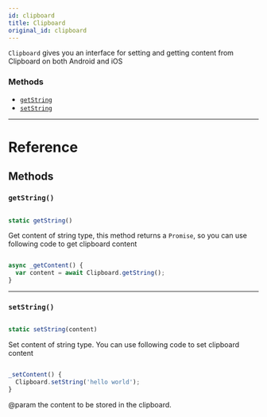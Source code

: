 ```yaml
---
id: clipboard
title: Clipboard
original_id: clipboard
---
```


`Clipboard` gives you an interface for setting and getting content from Clipboard on both Android and iOS

### Methods

- [`getString`](clipboard.md#getstring)
- [`setString`](clipboard.md#setstring)

---

# Reference

## Methods

### `getString()`

```jsx

static getString()

```

Get content of string type, this method returns a `Promise`, so you can use following code to get clipboard content

```jsx

async _getContent() {
  var content = await Clipboard.getString();
}

```

---

### `setString()`

```jsx

static setString(content)

```

Set content of string type. You can use following code to set clipboard content

```jsx

_setContent() {
  Clipboard.setString('hello world');
}

```

@param the content to be stored in the clipboard.

